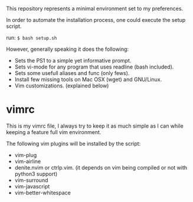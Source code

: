 This repository represents a minimal environment set to my preferences.

In order to automate the installation process, one could execute the setup
script.

run:
`$ bash setup.sh`

However, generally speaking it does the following:
   * Sets the PS1 to a simple yet informative prompt.
   * Sets vi-mode for any program that uses readline (bash included).
   * Sets some usefull aliases and func (only fews).
   * Install few missing tools on Mac OSX (wget) and GNU/Linux.
   * Vim customizations. (explained below)

vimrc
=====
This is my vimrc file, I always try to keep it as much simple as I can while
keeping a feature full vim environment.

The following vim plugins will be installed by the script:
   * vim-plug
   * vim-airline
   * denite.nvim or ctrlp.vim. (it depends on vim being compiled or not with python3 support)
   * vim-surround
   * vim-javascript
   * vim-better-whitespace
